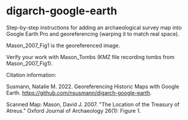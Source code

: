 # digarch-google-earth
Step-by-step instructions for adding an archaeological survey map into Google Earth Pro and georeferencing (warping it to match real space). 

Mason_2007_Fig1 is the georeferenced image.

Verify your work with Mason_Tombs (KMZ file recording tombs from Mason_2007_Fig1).

Citation information:

Susmann, Natalie M. 2022. Georeferencing Historic Maps with Google Earth. https://github.com/nsusmann/digarch-google-earth.

Scanned Map: Mason, David J. 2007. "The Location of the Treasury of Atreus." Oxford Journal of Archaeology 26(1): Figure 1. 
